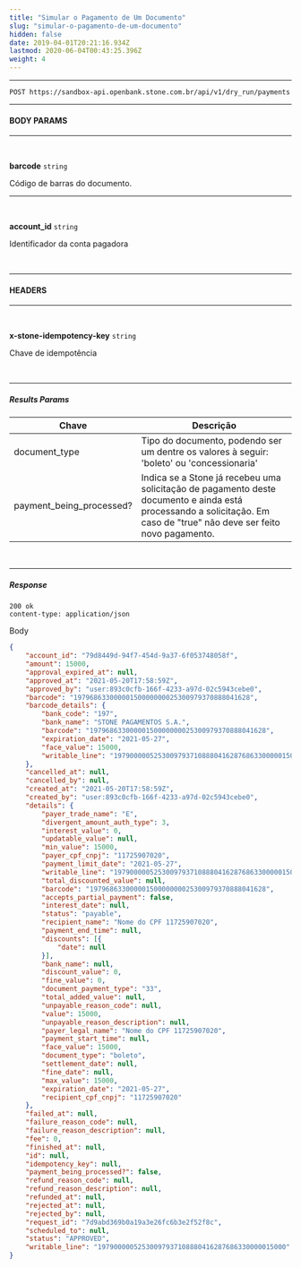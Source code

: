 ```yaml
---
title: "Simular o Pagamento de Um Documento"
slug: "simular-o-pagamento-de-um-documento"
hidden: false
date: 2019-04-01T20:21:16.934Z
lastmod: 2020-06-04T00:43:25.396Z
weight: 4
---
```


---

```http
POST https://sandbox-api.openbank.stone.com.br/api/v1/dry_run/payments
```

---

#### **BODY PARAMS**

---

<br>

**barcode**  `string`

Código de barras do documento.

---
<br>

**account_id**  `string`

Identificador da conta pagadora

<br>

---
#### **HEADERS**

---
<br>

**x-stone-idempotency-key**  `string`

Chave de idempotência

<br>

---

##### Results Params

| Chave                    | Descrição                                                                                                                                                              |
| ------------------------ | ---------------------------------------------------------------------------------------------------------------------------------------------------------------------- |
| document_type            | Tipo do documento, podendo ser um dentre os valores à seguir: 'boleto' ou 'concessionaria'                                                                             |
| payment_being_processed? | Indica se a Stone já recebeu uma solicitação de pagamento deste documento e ainda está processando a solicitação. Em caso de "true" não deve ser feito novo pagamento. |

<br>

---

##### **Response**

```http
200 ok
content-type: application/json
```
Body
```JSON
{
    "account_id": "79d8449d-94f7-454d-9a37-6f053748058f",
    "amount": 15000,
    "approval_expired_at": null,
    "approved_at": "2021-05-20T17:58:59Z",
    "approved_by": "user:893c0cfb-166f-4233-a97d-02c5943cebe0",
    "barcode": "19796863300000150000000025300979370888041628",
    "barcode_details": {
        "bank_code": "197",
        "bank_name": "STONE PAGAMENTOS S.A.",
        "barcode": "19796863300000150000000025300979370888041628",
        "expiration_date": "2021-05-27",
        "face_value": 15000,
        "writable_line": "19790000052530097937108880416287686330000015000"
    },
    "cancelled_at": null,
    "cancelled_by": null,
    "created_at": "2021-05-20T17:58:59Z",
    "created_by": "user:893c0cfb-166f-4233-a97d-02c5943cebe0",
    "details": {
        "payer_trade_name": "E",
        "divergent_amount_auth_type": 3,
        "interest_value": 0,
        "updatable_value": null,
        "min_value": 15000,
        "payer_cpf_cnpj": "11725907020",
        "payment_limit_date": "2021-05-27",
        "writable_line": "19790000052530097937108880416287686330000015000",
        "total_discounted_value": null,
        "barcode": "19796863300000150000000025300979370888041628",
        "accepts_partial_payment": false,
        "interest_date": null,
        "status": "payable",
        "recipient_name": "Nome do CPF 11725907020",
        "payment_end_time": null,
        "discounts": [{
            "date": null
        }],
        "bank_name": null,
        "discount_value": 0,
        "fine_value": 0,
        "document_payment_type": "33",
        "total_added_value": null,
        "unpayable_reason_code": null,
        "value": 15000,
        "unpayable_reason_description": null,
        "payer_legal_name": "Nome do CPF 11725907020",
        "payment_start_time": null,
        "face_value": 15000,
        "document_type": "boleto",
        "settlement_date": null,
        "fine_date": null,
        "max_value": 15000,
        "expiration_date": "2021-05-27",
        "recipient_cpf_cnpj": "11725907020"
    },
    "failed_at": null,
    "failure_reason_code": null,
    "failure_reason_description": null,
    "fee": 0,
    "finished_at": null,
    "id": null,
    "idempotency_key": null,
    "payment_being_processed?": false,
    "refund_reason_code": null,
    "refund_reason_description": null,
    "refunded_at": null,
    "rejected_at": null,
    "rejected_by": null,
    "request_id": "7d9abd369b0a19a3e26fc6b3e2f52f8c",
    "scheduled_to": null,
    "status": "APPROVED",
    "writable_line": "19790000052530097937108880416287686330000015000"
}
```
